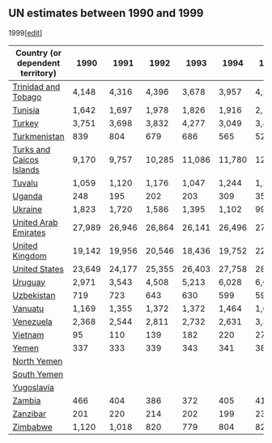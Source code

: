 ## UN estimates between 1990 and 1999
1999[[edit](/w/index.php?title=List_of_countries_by_past_and_projected_GDP_\(nominal\)_per_capita&action=edit&section=9
"Edit section: UN estimates between 1990 and 1999")]

Country (or dependent territory) | 1990 | 1991 | 1992 | 1993 | 1994 | 1995 | 1996 | 1997 | 1998 | 1999   
---|---|---|---|---|---|---|---|---|---|---  
[Trinidad and Tobago](/wiki/Economy_of_Trinidad_and_Tobago "Economy of Trinidad and Tobago") | 4,148 | 4,316 | 4,396 | 3,678 | 3,957 | 4,246 | 4,577 | 4,551 | 4,787 | 5,384   
[Tunisia](/wiki/Economy_of_Tunisia "Economy of Tunisia") | 1,642 | 1,697 | 1,978 | 1,826 | 1,916 | 2,172 | 2,323 | 2,211 | 2,295 | 2,389   
[Turkey](/wiki/Economy_of_Turkey "Economy of Turkey") | 3,751 | 3,698 | 3,832 | 4,277 | 3,049 | 3,889 | 4,103 | 4,226 | 4,389 | 4,009   
[Turkmenistan](/wiki/Economy_of_Turkmenistan "Economy of Turkmenistan") | 839 | 804 | 679 | 686 | 565 | 523 | 558 | 618 | 651 | 867   
[Turks and Caicos Islands](/w/index.php?title=Economy_of_Turks_and_Caicos_Islands&action=edit&redlink=1 "Economy of Turks and Caicos Islands \(page does not exist\)") | 9,170 | 9,757 | 10,285 | 11,086 | 11,780 | 12,424 | 13,404 | 14,238 | 15,494 | 16,489   
[Tuvalu](/wiki/Economy_of_Tuvalu "Economy of Tuvalu") | 1,059 | 1,120 | 1,176 | 1,047 | 1,244 | 1,275 | 1,349 | 1,441 | 1,391 | 1,470   
[Uganda](/wiki/Economy_of_Uganda "Economy of Uganda") | 248 | 195 | 202 | 203 | 309 | 350 | 344 | 360 | 335 | 309   
[Ukraine](/wiki/Economy_of_Ukraine "Economy of Ukraine") | 1,823 | 1,720 | 1,586 | 1,395 | 1,102 | 991 | 914 | 1,037 | 874 | 665   
[United Arab Emirates](/wiki/Economy_of_United_Arab_Emirates "Economy of United Arab Emirates") | 27,989 | 26,946 | 26,864 | 26,141 | 26,496 | 27,974 | 29,813 | 30,377 | 27,681 | 29,279   
[United Kingdom](/wiki/Economy_of_United_Kingdom "Economy of United Kingdom") | 19,142 | 19,956 | 20,546 | 18,436 | 19,752 | 22,802 | 23,986 | 26,380 | 27,773 | 28,168   
[United States](/wiki/Economy_of_United_States "Economy of United States") | 23,649 | 24,177 | 25,355 | 26,403 | 27,758 | 28,782 | 30,058 | 31,547 | 32,890 | 34,535   
[Uruguay](/wiki/Economy_of_Uruguay "Economy of Uruguay") | 2,971 | 3,543 | 4,508 | 5,213 | 6,028 | 6,609 | 6,976 | 7,328 | 7,711 | 7,247   
[Uzbekistan](/wiki/Economy_of_Uzbekistan "Economy of Uzbekistan") | 719 | 723 | 643 | 630 | 599 | 594 | 604 | 661 | 629 | 706   
[Vanuatu](/wiki/Economy_of_Vanuatu "Economy of Vanuatu") | 1,169 | 1,355 | 1,372 | 1,372 | 1,464 | 1,621 | 1,649 | 1,630 | 1,459 | 1,461   
[Venezuela](/wiki/Economy_of_Venezuela "Economy of Venezuela") | 2,368 | 2,544 | 2,811 | 2,732 | 2,631 | 3,375 | 3,014 | 3,715 | 3,876 | 4,078   
[Vietnam](/wiki/Economy_of_Vietnam "Economy of Vietnam") | 95 | 110 | 139 | 182 | 220 | 276 | 323 | 347 | 347 | 361   
[Yemen](/wiki/Economy_of_Yemen "Economy of Yemen") | 337 | 333 | 339 | 343 | 341 | 389 | 460 | 477 | 431 | 502   
[North Yemen](/w/index.php?title=Economy_of_Yemen_Arab_Republic&action=edit&redlink=1 "Economy of Yemen Arab Republic \(page does not exist\)") |  |  |  |  |  |  |  |  |  |   
[South Yemen](/w/index.php?title=Economy_of_South_Yemen&action=edit&redlink=1 "Economy of South Yemen \(page does not exist\)") |  |  |  |  |  |  |  |  |  |   
[Yugoslavia](/wiki/Economy_of_Socialist_Federal_Republic_of_Yugoslavia "Economy of Socialist Federal Republic of Yugoslavia") |  |  |  |  |  |  |  |  |  |   
[Zambia](/wiki/Economy_of_Zambia "Economy of Zambia") | 466 | 404 | 386 | 372 | 405 | 411 | 379 | 441 | 353 | 330   
[Zanzibar](/wiki/Economy_of_Zanzibar "Economy of Zanzibar") | 201 | 220 | 214 | 202 | 199 | 235 | 295 | 438 | 325 | 314   
[Zimbabwe](/wiki/Economy_of_Zimbabwe "Economy of Zimbabwe") | 1,120 | 1,018 | 820 | 779 | 804 | 820 | 981 | 994 | 687 | 645